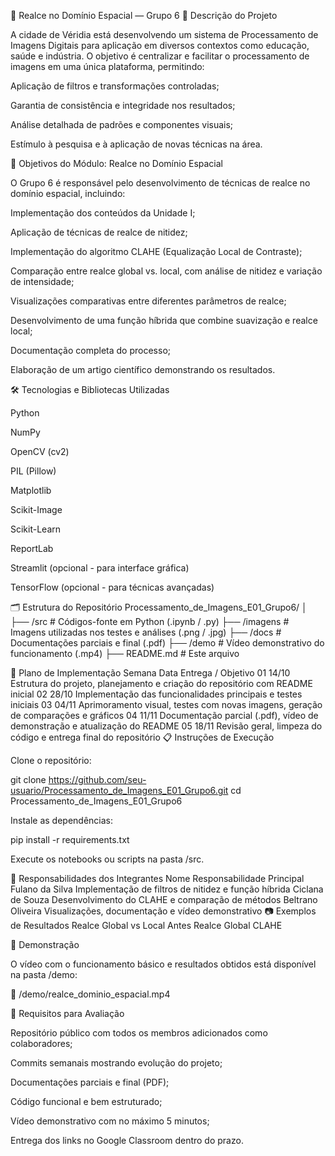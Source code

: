 🧠 Realce no Domínio Espacial — Grupo 6
📌 Descrição do Projeto

A cidade de Véridia está desenvolvendo um sistema de Processamento de Imagens Digitais para aplicação em diversos contextos como educação, saúde e indústria. O objetivo é centralizar e facilitar o processamento de imagens em uma única plataforma, permitindo:

Aplicação de filtros e transformações controladas;

Garantia de consistência e integridade nos resultados;

Análise detalhada de padrões e componentes visuais;

Estímulo à pesquisa e à aplicação de novas técnicas na área.

🧪 Objetivos do Módulo: Realce no Domínio Espacial

O Grupo 6 é responsável pelo desenvolvimento de técnicas de realce no domínio espacial, incluindo:

Implementação dos conteúdos da Unidade I;

Aplicação de técnicas de realce de nitidez;

Implementação do algoritmo CLAHE (Equalização Local de Contraste);

Comparação entre realce global vs. local, com análise de nitidez e variação de intensidade;

Visualizações comparativas entre diferentes parâmetros de realce;

Desenvolvimento de uma função híbrida que combine suavização e realce local;

Documentação completa do processo;

Elaboração de um artigo científico demonstrando os resultados.

🛠️ Tecnologias e Bibliotecas Utilizadas

Python

NumPy

OpenCV (cv2)

PIL (Pillow)

Matplotlib

Scikit-Image

Scikit-Learn

ReportLab

Streamlit (opcional - para interface gráfica)

TensorFlow (opcional - para técnicas avançadas)

🗂️ Estrutura do Repositório
Processamento_de_Imagens_E01_Grupo6/
│
├── /src           # Códigos-fonte em Python (.ipynb / .py)
├── /imagens       # Imagens utilizadas nos testes e análises (.png / .jpg)
├── /docs          # Documentações parciais e final (.pdf)
├── /demo          # Vídeo demonstrativo do funcionamento (.mp4)
├── README.md      # Este arquivo

📅 Plano de Implementação
Semana	Data	Entrega / Objetivo
01	14/10	Estrutura do projeto, planejamento e criação do repositório com README inicial
02	28/10	Implementação das funcionalidades principais e testes iniciais
03	04/11	Aprimoramento visual, testes com novas imagens, geração de comparações e gráficos
04	11/11	Documentação parcial (.pdf), vídeo de demonstração e atualização do README
05	18/11	Revisão geral, limpeza do código e entrega final do repositório
📋 Instruções de Execução

Clone o repositório:

git clone https://github.com/seu-usuario/Processamento_de_Imagens_E01_Grupo6.git
cd Processamento_de_Imagens_E01_Grupo6


Instale as dependências:

pip install -r requirements.txt


Execute os notebooks ou scripts na pasta /src.

👥 Responsabilidades dos Integrantes
Nome	Responsabilidade Principal
Fulano da Silva	Implementação de filtros de nitidez e função híbrida
Ciclana de Souza	Desenvolvimento do CLAHE e comparação de métodos
Beltrano Oliveira	Visualizações, documentação e vídeo demonstrativo
📷 Exemplos de Resultados
Realce Global vs Local
Antes	Realce Global	CLAHE

	
	
🎥 Demonstração

O vídeo com o funcionamento básico e resultados obtidos está disponível na pasta /demo:

📁 /demo/realce_dominio_espacial.mp4

📝 Requisitos para Avaliação

Repositório público com todos os membros adicionados como colaboradores;

Commits semanais mostrando evolução do projeto;

Documentações parciais e final (PDF);

Código funcional e bem estruturado;

Vídeo demonstrativo com no máximo 5 minutos;

Entrega dos links no Google Classroom dentro do prazo.
